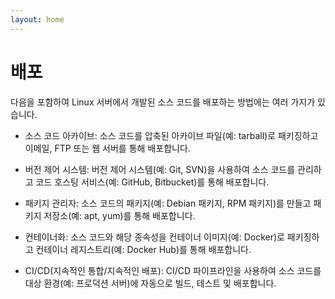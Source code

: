```yaml
---
layout: home
---
```


# 배포
다음을 포함하여 Linux 서버에서 개발된 소스 코드를 배포하는 방법에는 여러 가지가 있습니다.

* 소스 코드 아카이브: 소스 코드를 압축된 아카이브 파일(예: tarball)로 패키징하고 이메일, FTP 또는 웹 서버를 통해 배포합니다.

* 버전 제어 시스템: 버전 제어 시스템(예: Git, SVN)을 사용하여 소스 코드를 관리하고 코드 호스팅 서비스(예: GitHub, Bitbucket)를 통해 배포합니다.

* 패키지 관리자: 소스 코드의 패키지(예: Debian 패키지, RPM 패키지)를 만들고 패키지 저장소(예: apt, yum)를 통해 배포합니다.

* 컨테이너화: 소스 코드와 해당 종속성을 컨테이너 이미지(예: Docker)로 패키징하고 컨테이너 레지스트리(예: Docker Hub)를 통해 배포합니다.

* CI/CD(지속적인 통합/지속적인 배포): CI/CD 파이프라인을 사용하여 소스 코드를 대상 환경(예: 프로덕션 서버)에 자동으로 빌드, 테스트 및 배포합니다.

